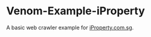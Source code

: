 # Venom-Example-iProperty

A basic web crawler example for [iProperty.com.sg](https://www.iproperty.com.sg/).
